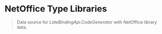 # NetOffice Type Libraries

> Data source for _LateBindingApi.CodeGenerator_ with NetOffice library data.
